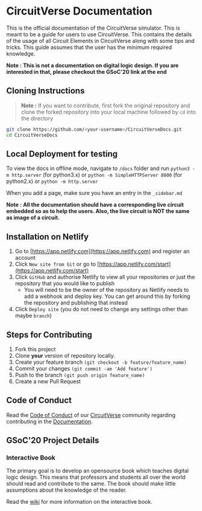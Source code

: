 # CircuitVerse Documentation

This is the official documentation of the CircuitVerse simulator. This is meant to be a guide for users to use CircuitVerse. This contains the details of the usage of all Circuit Elements in CircuitVerse along with some tips and tricks. This guide assumes that the user has the minimum required knowledge.

**Note :** **This is not a documentation on digital logic design. If you are interested in that, please checkout the GSoC'20 link at the end**

## Cloning Instructions

> **Note :** If you want to contribute, first fork the original repository and clone the forked repository into your local machine followed by `cd` into the directory

```sh
git clone https://github.com/<your-username>/CircuitVerseDocs.git
cd CircuitVerseDocs
```

## Local Deployment for testing

To view the docs in offline mode, navigate to `/docs` folder and run
`python3 -m http.server` (for python3.x) or
`python -m SimpleHTTPServer 8000` (for python2.x) or
`python -m http.server`


When you add a page, make sure you have an entry in the `_sidebar.md`

**Note :** **All the documentation should have a corresponding live circuit embedded so as to help the users. Also, the live circuit is NOT the same as image of a circuit.**

## Installation on Netlify
1. Go to [https://app.netlify.com](https://app.netlify.com) and register an account
2. Click `New site from Git` or go to [https://app.netlify.com/start](https://app.netlify.com/start)
3. Click `GitHub` and authorise Netlify to view all your repositories or just the repository that you would like to publish
   * You will need to be the owner of the repository as Netlify needs to add a webhook and deploy key. You can get around this by forking the repository and publishing that instead
4.  Click `Deploy site` (you do not need to change any settings other than maybe `branch`)

## Steps for Contributing

1. Fork this project
2. Clone **your** version of repository locally.
3. Create your feature branch `(git checkout -b feature/feature_name)`
4. Commit your changes `(git commit -am 'Add feature')`
5. Push to the branch `(git push origin feature_name)`
6. Create a new Pull Request

## Code of Conduct

Read the [Code of Conduct](./code-of-conduct.md) of our [CircuitVerse](https://circuitverse.org/) community regarding contributing in the [Documentation](https://docs.circuitverse.org).

## GSoC'20 Project Details

### Interactive Book

The primary goal is to develop an opensource book which teaches digital logic design. This means that professors and students all over the world should read and contribute to the same. The book should make little assumptions about the knowledge of the reader.

Read the [wiki](https://github.com/CircuitVerse/CircuitVerseDocs/wiki/Interactive-Book) for more information on the interactive book.
